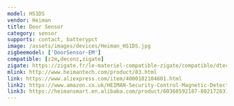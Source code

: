 ```yaml
---
model: HS1DS
vendor: Heiman
title: Door Sensor
category: sensor
supports: contact, batterypct
image: /assets/images/devices/Heiman_HS1DS.jpg
zigbeemodel: ['DoorSensor-EM']
compatible: [z2m,deconz,zigate]
zigate: https://zigate.fr/le-materiel-compatible-zigate/compatible/dtecteurdouverturedeporte
mlink: http://www.heimantech.com/product/83.html
link: https://www.aliexpress.com/item/4000182104601.html
link2: https://www.amazon.co.uk/HEIMAN-Security-Control-Magnetic-Detector/dp/B01MY6EX59
link3: https://heimansmart.en.alibaba.com/product/60368592187-802172831/Household_smart_wireless_door_magnetic_sensor_wireless_entry_magnetic_contact.html
---
```


